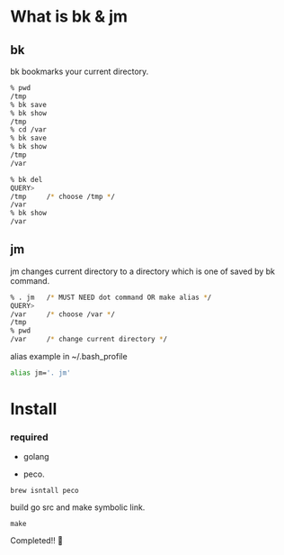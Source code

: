 # What is bk & jm

## bk
bk bookmarks your current directory.

```bash
% pwd
/tmp
% bk save
% bk show
/tmp
% cd /var
% bk save
% bk show
/tmp
/var
```

```bash
% bk del
QUERY>                                                                                                                                                                                  IgnoreCase [2 (1/1)]
/tmp     /* choose /tmp */
/var
% bk show
/var
```

## jm
jm changes current directory to a directory which is one of saved by bk command. 

```bash
% . jm   /* MUST NEED dot command OR make alias */
QUERY>                                                                                                                                                                                  IgnoreCase [2 (1/1)]
/var     /* choose /var */
/tmp
% pwd
/var     /* change current directory */
```

alias example in ~/.bash_profile
```bash
alias jm='. jm'
```

# Install

### required

- golang

- peco.

```
brew isntall peco
```

build go src and make symbolic link.

```
make 
```

Completed!! :tada:
